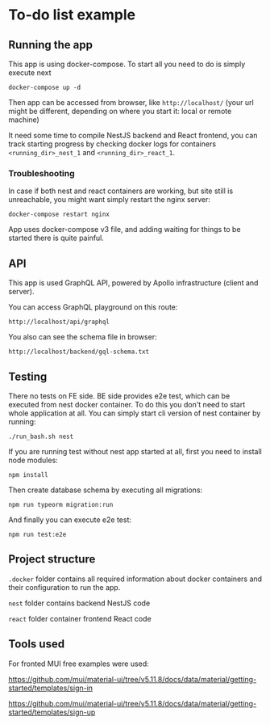 # To-do list example

## Running the app

This app is using docker-compose. To start all you need to do is simply execute next

```docker-compose up -d```

Then app can be accessed from browser, like `http://localhost/` (your url might be different, 
depending on where you start it: local or remote machine)

It need some time to compile NestJS backend and React frontend, you can track starting progress by 
checking docker logs for containers `<running_dir>_nest_1` and `<running_dir>_react_1`.

### Troubleshooting

In case if both nest and react containers are working, but site still is unreachable, you might want
simply restart the nginx server:

```docker-compose restart nginx```

App uses docker-compose v3 file, and adding waiting for things to be started there is quite painful.

## API

This app is used GraphQL API, powered by Apollo infrastructure (client and server).

You can access GraphQL playground on this route:

```http://localhost/api/graphql```

You also can see the schema file in browser:

```http://localhost/backend/gql-schema.txt```

## Testing

There no tests on FE side. BE side provides e2e test, which can be executed from nest docker container.
To do this you don't need to start whole application at all. You can simply start cli version of nest container 
by running:

```./run_bash.sh nest```

If you are running test without nest app started at all, first you need to install node modules:

```npm install```

Then create database schema by executing all migrations:

```npm run typeorm migration:run```

And finally you can execute e2e test:

```npm run test:e2e```

## Project structure

`.docker` folder contains all required information about docker containers and their configuration to run the app.

`nest` folder contains backend NestJS code

`react` folder container frontend React code

## Tools used

For fronted MUI free examples were used:

https://github.com/mui/material-ui/tree/v5.11.8/docs/data/material/getting-started/templates/sign-in

https://github.com/mui/material-ui/tree/v5.11.8/docs/data/material/getting-started/templates/sign-up
